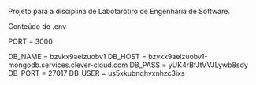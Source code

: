 Projeto para a disciplina de Labotarótiro de Engenharia de Software.

Conteúdo do .env

PORT = 3000

DB_NAME = bzvkx9aeizuobv1
DB_HOST = bzvkx9aeizuobv1-mongodb.services.clever-cloud.com
DB_PASS = yUK4rBfJtVVJLywb8sdy
DB_PORT = 27017
DB_USER = us5xkubnqhvxnhzc3ixs
